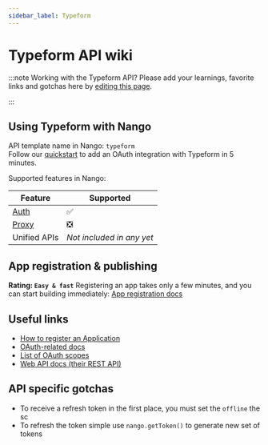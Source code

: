 ```yaml
---
sidebar_label: Typeform
---
```


# Typeform API wiki

:::note Working with the Typeform API?
Please add your learnings, favorite links and gotchas here by [editing this page](https://github.com/nangohq/nango/tree/master/docs/docs/providers/typeform.md).

:::

## Using Typeform with Nango

API template name in Nango: `typeform`  
Follow our [quickstart](../quickstart.md) to add an OAuth integration with Typeform in 5 minutes.

Supported features in Nango:

| Feature                            | Supported                 |
| ---------------------------------- | ------------------------- |
| [Auth](/nango-auth/core-concepts)  | ✅                        |
| [Proxy](/nango-unified-apis/proxy) | ❎                        |
| Unified APIs                       | _Not included in any yet_ |

## App registration & publishing

**Rating: `Easy & fast`**
Registering an app takes only a few minutes, and you can start building immediately: [App registration docs](https://www.typeform.com/developers/get-started/applications/#1-create-an-application-in-the-typeform-admin-panel)

## Useful links

-   [How to register an Application](https://www.typeform.com/developers/get-started/applications/#1-create-an-application-in-the-typeform-admin-panel)
-   [OAuth-related docs](https://www.typeform.com/developers/get-started/applications/)
-   [List of OAuth scopes](https://www.typeform.com/developers/get-started/scopes)
-   [Web API docs (their REST API)](https://www.typeform.com/developers/create)

## API specific gotchas

-   To receive a refresh token in the first place, you must set the `offline` the sc
-   To refresh the token simple use `nango.getToken()` to generate new set of tokens
